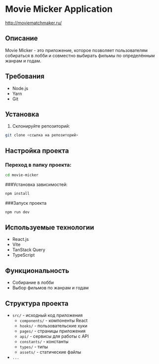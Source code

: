 # Movie Micker Application
http://moviematchmaker.ru/
## Описание
Movie Micker - это приложение, которое позволяет пользователям собираться в лобби и совместно выбирать фильмы по определённым жанрам и годам.

## Требования
- Node.js
- Yarn
- Git

## Установка

1. Склонируйте репозиторий:
```bash
git clone <ссылка на репозиторий>
```
## Настройка проекта

### Переход в папку проекта:
```bash
cd movie-micker
```
###Установка зависимостей:
```bash
npm install
```
###Запуск проекта
```bash
npm run dev
```
## Используемые технологии

- React.js
- Vite
- TanStack Query
- TypeScript

## Функциональность

- Собирание в лобби
- Выбор фильмов по жанрам и годам

## Структура проекта

- `src/` - исходный код приложения
  - `components/` - компоненты React
  - `hooks/` - пользовательские хуки
  - `pages/` - страницы приложения
  - `api/` - сервисы для работы с API
  - `constants/` - константы
  - `types/` - типы
  - `assets/` - статические файлы
- `...`
